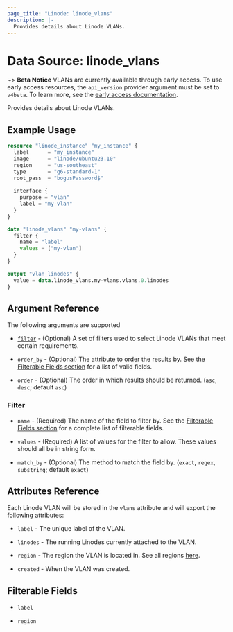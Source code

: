 ```yaml
---
page_title: "Linode: linode_vlans"
description: |-
  Provides details about Linode VLANs.
---
```


# Data Source: linode\_vlans

~> **Beta Notice** VLANs are currently available through early access.
To use early access resources, the `api_version` provider argument must be set to `v4beta`.
To learn more, see the [early access documentation](../..#early-access).

Provides details about Linode VLANs.

## Example Usage

```terraform
resource "linode_instance" "my_instance" {
  label      = "my_instance"
  image      = "linode/ubuntu23.10"
  region     = "us-southeast"
  type       = "g6-standard-1"
  root_pass  = "bogusPassword$"
  
  interface {
    purpose = "vlan"
    label = "my-vlan"
  }
}

data "linode_vlans" "my-vlans" {
  filter {
    name = "label"
    values = ["my-vlan"]
  }
}

output "vlan_linodes" {
  value = data.linode_vlans.my-vlans.vlans.0.linodes
}
```

## Argument Reference

The following arguments are supported

* [`filter`](#filter) - (Optional) A set of filters used to select Linode VLANs that meet certain requirements.

* `order_by` - (Optional) The attribute to order the results by. See the [Filterable Fields section](#filterable-fields) for a list of valid fields.

* `order` - (Optional) The order in which results should be returned. (`asc`, `desc`; default `asc`)

### Filter

* `name` - (Required) The name of the field to filter by. See the [Filterable Fields section](#filterable-fields) for a complete list of filterable fields.

* `values` - (Required) A list of values for the filter to allow. These values should all be in string form.

* `match_by` - (Optional) The method to match the field by. (`exact`, `regex`, `substring`; default `exact`)

## Attributes Reference

Each Linode VLAN will be stored in the `vlans` attribute and will export the following attributes:

* `label` - The unique label of the VLAN.

* `linodes` - The running Linodes currently attached to the VLAN.

* `region` - The region the VLAN is located in. See all regions [here](https://api.linode.com/v4/regions).

* `created` - When the VLAN was created.

## Filterable Fields

* `label`

* `region`
